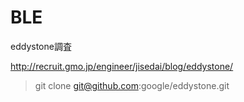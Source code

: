 # BLE
eddystone調査

http://recruit.gmo.jp/engineer/jisedai/blog/eddystone/

>git clone git@github.com:google/eddystone.git
